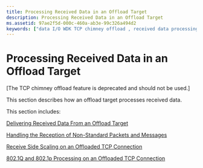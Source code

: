 ```yaml
---
title: Processing Received Data in an Offload Target
description: Processing Received Data in an Offload Target
ms.assetid: 97ae2f5d-000c-460a-ab3e-99c326a494d2
keywords: ["data I/O WDK TCP chimney offload , received data processing", "I/O WDK TCP chimney offload , received data processing", "received data processing WDK TCP chimney offload"]
---
```


# Processing Received Data in an Offload Target


\[The TCP chimney offload feature is deprecated and should not be used.\]

This section describes how an offload target processes received data.

This section includes:

[Delivering Received Data From an Offload Target](delivering-received-data-from-an-offload-target.md)

[Handling the Reception of Non-Standard Packets and Messages](handling-the-reception-of-non-standard-packets-and-messages.md)

[Receive Side Scaling on an Offloaded TCP Connection](receive-side-scaling-on-an-offloaded-tcp-connection.md)

[802.1Q and 802.1p Processing on an Offloaded TCP Connection](802-1q-and-802-1p-processing-on-an-offloaded-tcp-connection.md)

 

 





